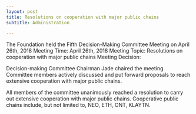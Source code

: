 ```yaml
---
layout: post
title: Resolutions on cooperation with major public chains
subtitle: Administration

---
```


The Foundation held the Fifth Decision-Making Committee Meeting on April 26th, 2018
Meeting Time:   April 26th, 2018
Meeting Topic:  Resolutions on cooperation with major public chains
Meeting Decision:

Decision-making Committee Chairman Jade chaired the meeting. Committee members actively discussed and put forward proposals to reach extensive cooperation with major public chains.

All members of the committee unanimously reached a resolution to carry out extensive cooperation with major public chains. Cooperative public chains include, but  not limited to, NEO, ETH, ONT, KLAYTN. 



